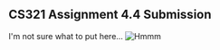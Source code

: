 ## CS321 Assignment 4.4 Submission
I'm not sure what to put here...
![Hmmm](https://tenor.com/view/peach-cat-and-goma-cat-thinking-planning-cat-gif-15910893)
